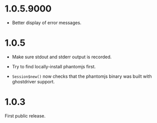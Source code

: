 # 1.0.5.9000

* Better display of error messages.

# 1.0.5

* Make sure stdout and stderr output is recorded.

* Try to find locally-install phantomjs first.

* `Session$new()` now checks that the phantomjs binary was built with ghostdriver support.


# 1.0.3

First public release.

